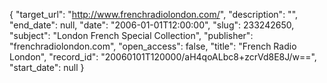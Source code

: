 {
  "target_url": "http://www.frenchradiolondon.com/", 
  "description": "", 
  "end_date": null, 
  "date": "2006-01-01T12:00:00", 
  "slug": 233242650, 
  "subject": "London French Special Collection", 
  "publisher": "frenchradiolondon.com", 
  "open_access": false, 
  "title": "French Radio London", 
  "record_id": "20060101T120000/aH4qoALbc8+zcrVd8E8J/w==", 
  "start_date": null
}

